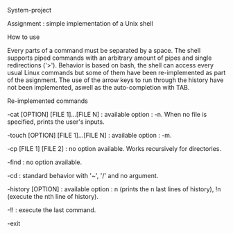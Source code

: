 System-project


Assignment : simple implementation of a Unix shell

How to use

Every parts of a command must be separated by a space. The shell supports piped commands with an arbitrary amount of pipes and single redirections ('>'). Behavior is based on bash, the shell can access every usual Linux commands but some of them have been re-implemented as part of the asignment. The use of the arrow keys to run through the history have not been implemented, aswell as the auto-completion with TAB.

Re-implemented commands

-cat [OPTION] [FILE 1]...[FILE N] : available option : -n. When no file is specified, prints the user's inputs.

-touch [OPTION] [FILE 1]...[FILE N] : available option : -m.

-cp [FILE 1] [FILE 2] : no option available. Works recursively for directories.

-find : no option available.

-cd : standard behavior with '~', '/' and no argument.

-history [OPTION] : available option : n (prints the n last lines of history), !n (execute the nth line of history).

-!! : execute the last command.

-exit
